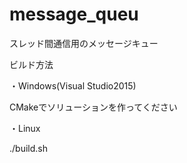 # message_queu

スレッド間通信用のメッセージキュー

ビルド方法

・Windows(Visual Studio2015)

CMakeでソリューションを作ってください



・Linux

./build.sh


